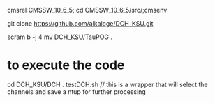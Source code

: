 cmsrel CMSSW_10_6_5;
cd CMSSW_10_6_5/src/;cmsenv

git clone https://github.com/alkaloge/DCH_KSU.git

scram b -j 4
mv DCH_KSU/TauPOG .

# to execute the code
cd DCH_KSU/DCH
. testDCH.sh // this is a wrapper that will select the channels and save a ntup for further processing
